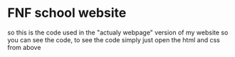 # FNF school website
so this is the code used in the "actualy webpage" version of my website so you can see the code, to see the code simply just open the html and css from above

